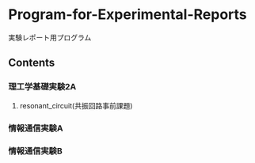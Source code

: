 # Program-for-Experimental-Reports
実験レポート用プログラム
## Contents
### 理工学基礎実験2A
1. resonant_circuit(共振回路事前課題)
### 情報通信実験A
### 情報通信実験B
